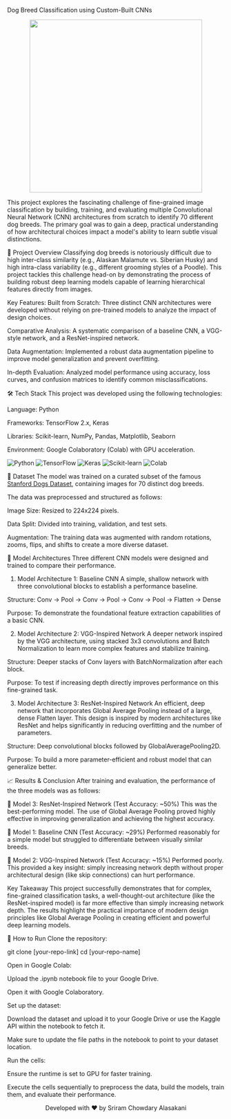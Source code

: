 Dog Breed Classification using Custom-Built CNNs
<p align="center">
<img src="https://media.giphy.com/media/v1.Y2lkPTc5MGI3NjExbDB2d250c25oZzJqYjR0c2NlM3c0b3N6aHl0d2Z0b3ZkYjZqdjZqdyZlcD12MV9pbnRlcm5hbF9naWZfYnlfaWQmY3Q9Zw/3o7527pa7qs9kCG78A/giphy.gif" width="400">
</p>

This project explores the fascinating challenge of fine-grained image classification by building, training, and evaluating multiple Convolutional Neural Network (CNN) architectures from scratch to identify 70 different dog breeds. The primary goal was to gain a deep, practical understanding of how architectural choices impact a model's ability to learn subtle visual distinctions.

🚀 Project Overview
Classifying dog breeds is notoriously difficult due to high inter-class similarity (e.g., Alaskan Malamute vs. Siberian Husky) and high intra-class variability (e.g., different grooming styles of a Poodle). This project tackles this challenge head-on by demonstrating the process of building robust deep learning models capable of learning hierarchical features directly from images.

Key Features:
Built from Scratch: Three distinct CNN architectures were developed without relying on pre-trained models to analyze the impact of design choices.

Comparative Analysis: A systematic comparison of a baseline CNN, a VGG-style network, and a ResNet-inspired network.

Data Augmentation: Implemented a robust data augmentation pipeline to improve model generalization and prevent overfitting.

In-depth Evaluation: Analyzed model performance using accuracy, loss curves, and confusion matrices to identify common misclassifications.

🛠️ Tech Stack
This project was developed using the following technologies:

Language: Python

Frameworks: TensorFlow 2.x, Keras

Libraries: Scikit-learn, NumPy, Pandas, Matplotlib, Seaborn

Environment: Google Colaboratory (Colab) with GPU acceleration.

<p>
<img src="https://img.shields.io/badge/Python-3776AB?style=for-the-badge&logo=python&logoColor=white" alt="Python"/>
<img src="https://img.shields.io/badge/TensorFlow-FF6F00?style=for-the-badge&logo=tensorflow&logoColor=white" alt="TensorFlow"/>
<img src="https://img.shields.io/badge/Keras-D00000?style=for-the-badge&logo=keras&logoColor=white" alt="Keras"/>
<img src="https://img.shields.io/badge/scikit_learn-F7931E?style=for-the-badge&logo=scikit-learn&logoColor=white" alt="Scikit-learn"/>
<img src="https://img.shields.io/badge/Google_Colab-F9AB00?style=for-the-badge&logo=google-colab&logoColor=black" alt="Colab"/>
</p>

📂 Dataset
The model was trained on a curated subset of the famous [Stanford Dogs Dataset](https://www.kaggle.com/datasets/jessicali9530/stanford-dogs-dataset), containing images for 70 distinct dog breeds.

The data was preprocessed and structured as follows:

Image Size: Resized to 224x224 pixels.

Data Split: Divided into training, validation, and test sets.

Augmentation: The training data was augmented with random rotations, zooms, flips, and shifts to create a more diverse dataset.

🧠 Model Architectures
Three different CNN models were designed and trained to compare their performance.

1. Model Architecture 1: Baseline CNN
A simple, shallow network with three convolutional blocks to establish a performance baseline.

Structure: Conv -> Pool -> Conv -> Pool -> Conv -> Pool -> Flatten -> Dense

Purpose: To demonstrate the foundational feature extraction capabilities of a basic CNN.

2. Model Architecture 2: VGG-Inspired Network
A deeper network inspired by the VGG architecture, using stacked 3x3 convolutions and Batch Normalization to learn more complex features and stabilize training.

Structure: Deeper stacks of Conv layers with BatchNormalization after each block.

Purpose: To test if increasing depth directly improves performance on this fine-grained task.

3. Model Architecture 3: ResNet-Inspired Network
An efficient, deep network that incorporates Global Average Pooling instead of a large, dense Flatten layer. This design is inspired by modern architectures like ResNet and helps significantly in reducing overfitting and the number of parameters.

Structure: Deep convolutional blocks followed by GlobalAveragePooling2D.

Purpose: To build a more parameter-efficient and robust model that can generalize better.

📈 Results & Conclusion
After training and evaluation, the performance of the three models was as follows:

🥇 Model 3: ResNet-Inspired Network (Test Accuracy: ~50%)
This was the best-performing model. The use of Global Average Pooling proved highly effective in improving generalization and achieving the highest accuracy.

🥈 Model 1: Baseline CNN (Test Accuracy: ~29%)
Performed reasonably for a simple model but struggled to differentiate between visually similar breeds.

🥉 Model 2: VGG-Inspired Network (Test Accuracy: ~15%)
Performed poorly. This provided a key insight: simply increasing network depth without proper architectural design (like skip connections) can hurt performance.

Key Takeaway
This project successfully demonstrates that for complex, fine-grained classification tasks, a well-thought-out architecture (like the ResNet-inspired model) is far more effective than simply increasing network depth. The results highlight the practical importance of modern design principles like Global Average Pooling in creating efficient and powerful deep learning models.

🚀 How to Run
Clone the repository:

git clone [your-repo-link]
cd [your-repo-name]

Open in Google Colab:

Upload the .ipynb notebook file to your Google Drive.

Open it with Google Colaboratory.

Set up the dataset:

Download the dataset and upload it to your Google Drive or use the Kaggle API within the notebook to fetch it.

Make sure to update the file paths in the notebook to point to your dataset location.

Run the cells:

Ensure the runtime is set to GPU for faster training.

Execute the cells sequentially to preprocess the data, build the models, train them, and evaluate their performance.

<p align="center">
Developed with ❤️ by Sriram Chowdary Alasakani
</p>
